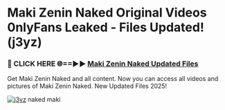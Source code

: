 # Maki Zenin Naked Original Videos 0nlyFans Leaked - Files Updated! (j3yz)

<h3>🔴 CLICK HERE 🌐==►► <a href="https://tinyurl.com/yckcrads" rel="nofollow">Maki Zenin Naked Updated Files</a></h3>

Get Maki Zenin Naked and all content. Now you can access all videos and pictures of Maki Zenin Naked. New Updated Files 2025!

[![j3yz](https://i.imgur.com/hpKpOFt.gif)](https://tinyurl.com/yckcrads)
naked maki